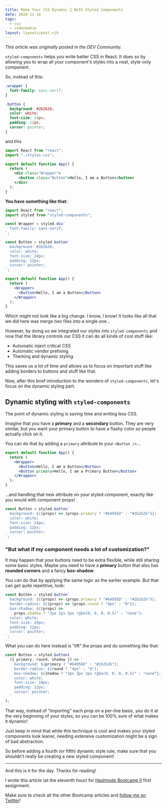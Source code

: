 ```yaml
---
title: Make Your CSS Dynamic 🕺 With Styled Components
date: 2020-11-16
tags:
  - css
  - codenewbie
layout: layouts/post.njk
---
```


_This article was originally posted in the DEV Community._

`styled-components` helps you write better CSS in React. It does so by allowing you to wrap all your component's styles into a neat, style-only component.

So, instead of this:

```css
.wrapper {
  font-family: sans-serif;
}

.button {
  background: #2b2b2b;
  color: white;
  font-size: 24px;
  padding: 12px;
  cursor: pointer;
}
```

and this

```jsx
import React from "react";
import "./styles.css";

export default function App() {
  return (
    <div class="Wrapper">
      <button class="Button">Hello, I am a Button</button>
    </div>
  );
}
```

**You have something like that:**

```jsx
import React from "react";
import styled from "styled-components";

const Wrapper = styled.div`
  font-family: sans-serif;
`;

const Button = styled.button`
  background: #2b2b2b;
  color: white;
  font-size: 24px;
  padding: 12px;
  cursor: pointer;
`;

export default function App() {
  return (
    <Wrapper>
      <Button>Hello, I am a Button</Button>
    </Wrapper>
  );
}
```

Which might not look like a big change. I know, I know! It looks like all that we did here was merge two files into a single one...

However, by doing so we integrated our styles _into_ `styled-components` and now that the library controls our CSS it can do all kinds of cool stuff like:

- Automatic inject critical CSS
- Automatic vendor prefixing
- Theming and dynamic styling

This saves us a lot of time and allows us to focus on important stuff like adding borders to buttons and stuff like that.

Now, after this brief introduction to the wonders of `styled-components`, let's focus on the dynamic styling part.

## Dynamic styling with `styled-components`

The point of dynamic styling is saving time and writing less CSS.

Imagine that you have a **primary** and a **secondary** button. They are very similar, but you want your primary button to have a flashy color so people actually click on it.

You can do that by adding a `primary` attribute to your `<Button />`...

```jsx
export default function App() {
  return (
    <Wrapper>
      <Button>Hello, I am a Button</Button>
      <Button primary>Hello, I am a Primary Button</Button>
    </Wrapper>
  );
}
```

...and handling that new attribute on your styled component, exactly like you would with component props!

```jsx
const Button = styled.button`
  background: ${(props) => (props.primary ? "#6495ED" : "#2b2b2b")};
  color: white;
  font-size: 24px;
  padding: 12px;
  cursor: pointer;
`;
```

### "But what if my component needs a lot of customization?"

It may happen that your buttons need to be extra flexible, while still sharing some basic styles. Maybe you need to have a **primary** button that also has **rounded corners** and a fancy **box-shadow**.

You can do that by applying the same logic as the earlier example. But that can get quite repetitive, look:

```jsx
const Button = styled.button`
  background: ${(props) => (props.primary ? "#6495ED" : "#2b2b2b")};
  border-radius: ${(props) => (props.round ? "4px" : "0")};
  box-shadow: ${(props) =>
    props.shadow ? "2px 2px 2px rgba(0, 0, 0, 0.5)" : "none"};
  color: white;
  font-size: 24px;
  padding: 12px;
  cursor: pointer;
`;
```

What you can do here instead is "lift" the props and do something like that:

```jsx
const Button = styled.button(
  ({ primary, round, shadow }) => `
    background: ${primary ? "#6495ED" : "#2b2b2b"};
    border-radius: ${round ? "4px" : "0"};
    box-shadow: ${shadow ? "2px 2px 2px rgba(0, 0, 0, 0.5)" : "none"};
    color: white;
    font-size: 24px;
    padding: 12px;
    cursor: pointer;
  `
);
```

That way, instead of "importing" each prop on a per-line basis, you do it at the very beginning of your styles, so you can be 100% sure of what makes it dynamic!

Just keep in mind that while this technique is cool and makes your styled components look leaner, needing extensive customization might be a sign of bad abstraction.

So before adding a fourth (or fifth) dynamic style rule, make sure that you shouldn't really be creating a new styled component!

---

And this is it for the day. Thanks for reading!

I wrote this article (at the eleventh hour) for [Hashnode Bootcamp II](https://hashnode.com/bootcamp/batch-2) first assignment.

Make sure to check all the other Bootcamp articles and [follow me on Twitter](https://twitter.com/paladini_dev)!
